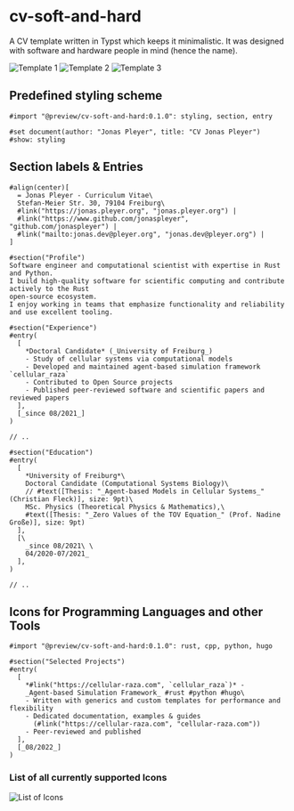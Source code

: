 # cv-soft-and-hard
A CV template written in Typst which keeps it minimalistic.
It was designed with software and hardware people in mind (hence the name).

![Template 1](examples/main-1.svg)
![Template 2](examples/main-2.svg)
![Template 3](examples/main-3.svg)

## Predefined styling scheme
```typst
#import "@preview/cv-soft-and-hard:0.1.0": styling, section, entry

#set document(author: "Jonas Pleyer", title: "CV Jonas Pleyer")
#show: styling
```

## Section labels & Entries
```typst
#align(center)[
  = Jonas Pleyer - Curriculum Vitae\
  Stefan-Meier Str. 30, 79104 Freiburg\
  #link("https://jonas.pleyer.org", "jonas.pleyer.org") |
  #link("https://www.github.com/jonaspleyer", "github.com/jonaspleyer") |
  #link("mailto:jonas.dev@pleyer.org", "jonas.dev@pleyer.org") |
]

#section("Profile")
Software engineer and computational scientist with expertise in Rust and Python.
I build high-quality software for scientific computing and contribute actively to the Rust
open-source ecosystem.
I enjoy working in teams that emphasize functionality and reliability and use excellent tooling.

#section("Experience")
#entry(
  [
    *Doctoral Candidate* (_University of Freiburg_)
    - Study of cellular systems via computational models
    - Developed and maintained agent-based simulation framework `cellular_raza`
    - Contributed to Open Source projects
    - Published peer-reviewed software and scientific papers and reviewed papers
  ],
  [_since 08/2021_]
)

// ..

#section("Education")
#entry(
  [
    *University of Freiburg*\
    Doctoral Candidate (Computational Systems Biology)\
    // #text([Thesis: "_Agent-based Models in Cellular Systems_" (Christian Fleck)], size: 9pt)\
    MSc. Physics (Theoretical Physics & Mathematics),\
    #text([Thesis: "_Zero Values of the TOV Equation_" (Prof. Nadine Große)], size: 9pt)
  ],
  [\
    _since 08/2021\ \
    04/2020-07/2021_
  ],
)

// ..
```

## Icons for Programming Languages and other Tools
```typst
#import "@preview/cv-soft-and-hard:0.1.0": rust, cpp, python, hugo

#section("Selected Projects")
#entry(
  [
    *#link("https://cellular-raza.com", `cellular_raza`)* -
    _Agent-based Simulation Framework_ #rust #python #hugo\
    - Written with generics and custom templates for performance and flexibility
    - Dedicated documentation, examples & guides
      (#link("https://cellular-raza.com", "cellular-raza.com"))
    - Peer-reviewed and published
  ],
  [_08/2022_]
)
```

### List of all currently supported Icons
![List of Icons](examples/list-icons.svg)
